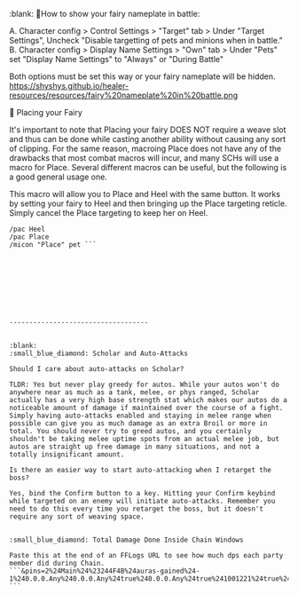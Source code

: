 :blank:
:small_blue_diamond:How to show your fairy nameplate in battle:

A. Character config > Control Settings > "Target" tab > Under "Target Settings", Uncheck "Disable targetting of pets and minions when in battle."
B. Character config > Display Name Settings > "Own" tab > Under "Pets" set "Display Name Settings" to "Always" or "During Battle"

Both options must be set this way or your fairy nameplate will be hidden.
<https://shyshys.github.io/healer-resources/resources/fairy%20nameplate%20in%20battle.png>

:small_blue_diamond: Placing your Fairy

It's important to note that Placing your fairy DOES NOT require a weave slot and thus can be done while casting another ability without causing any sort of clipping. For the same reason, macroing Place does not have any of the drawbacks that most combat macros will incur, and many SCHs will use a macro for Place. Several different macros can be useful, but the following is a good general usage one. 

This macro will allow you to Place and Heel with the same button. It works by setting your fairy to Heel and then bringing up the Place targeting reticle. Simply cancel the Place targeting to keep her on Heel.

```/merror off
/pac Heel
/pac Place
/micon "Place" pet ```









-----------------------------------


:blank:
:small_blue_diamond: Scholar and Auto-Attacks

Should I care about auto-attacks on Scholar? 

TLDR: Yes but never play greedy for autos. While your autos won't do anywhere near as much as a tank, melee, or phys ranged, Scholar actually has a very high base strength stat which makes our autos do a noticeable amount of damage if maintained over the course of a fight. Simply having auto-attacks enabled and staying in melee range when possible can give you as much damage as an extra Broil or more in total. You should never try to greed autos, and you certainly shouldn't be taking melee uptime spots from an actual melee job, but autos are straight up free damage in many situations, and not a totally insignificant amount. 

Is there an easier way to start auto-attacking when I retarget the boss?

Yes, bind the Confirm button to a key. Hitting your Confirm keybind while targeted on an enemy will initiate auto-attacks. Remember you need to do this every time you retarget the boss, but it doesn't require any sort of weaving space. 


:small_blue_diamond: Total Damage Done Inside Chain Windows

Paste this at the end of an FFLogs URL to see how much dps each party member did during Chain.
```&pins=2%24Main%24%23244F4B%24auras-gained%24-1%240.0.0.Any%240.0.0.Any%24true%240.0.0.Any%24true%241001221%24true%24false ```
